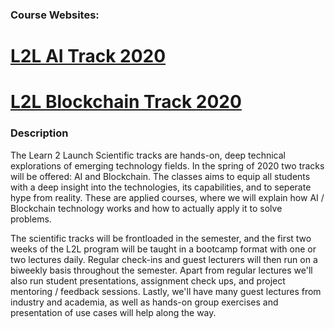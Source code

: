 ### Course Websites: 

# [L2L AI Track 2020](https://alex.fo/L2L2020/ai)
# [L2L Blockchain Track 2020](https://alex.fo/L2L2020/blockchain)

### Description
The Learn 2 Launch Scientific tracks are hands-on, deep technical explorations of emerging technology fields. In the spring of 2020 two tracks will be offered: AI and Blockchain. The classes aims to equip all students with a deep insight into the technologies, its capabilities, and  to seperate hype from reality. These are applied courses, where we will explain how AI / Blockchain technology works and how to actually apply it to solve problems.

The scientific tracks will be frontloaded in the semester, and the first two weeks of the L2L program will be taught in a bootcamp format with one or two lectures daily. Regular check-ins and guest lecturers will then run on a biweekly basis throughout the semester. Apart from regular lectures we'll also run student presentations, assignment check ups, and project mentoring / feedback sessions. Lastly, we'll have many guest lectures from industry and academia, as well as hands-on group exercises and presentation of use cases will help along the way.
